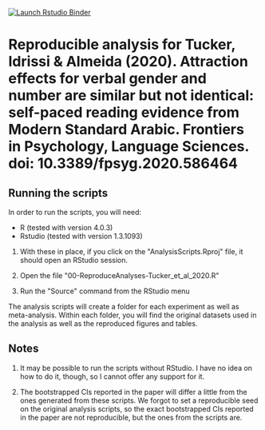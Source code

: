 <!-- badges: start -->
[![Launch Rstudio Binder](http://mybinder.org/badge_logo.svg)](https://mybinder.org/v2/gh/diogo-almeida/TuckerIdrissiAlmeida2020/master?urlpath=rstudio)
<!-- badges: end -->

# Reproducible analysis for Tucker, Idrissi & Almeida (2020). Attraction effects for verbal gender and number are similar but not identical: self-paced reading evidence from Modern Standard Arabic. Frontiers in Psychology, Language Sciences. doi: 10.3389/fpsyg.2020.586464

## Running the scripts

In order to run the scripts, you will need:

* R (tested with version 4.0.3)
* Rstudio (tested with version 1.3.1093)

1. With these in place, if you click on the "AnalysisScripts.Rproj" file, it should open an RStudio session.

2. Open the file "00-ReproduceAnalyses-Tucker_et_al_2020.R"

3. Run the "Source" command from the RStudio menu

The analysis scripts will create a folder for each experiment as well as meta-analysis. Within each folder, you will find the original datasets used in the analysis as well as the reproduced figures and tables.

## Notes

1. It may be possible to run the scripts without RStudio. I have no idea on how to do it, though, so I cannot offer any support for it.

2. The bootstrapped CIs reported in the paper will differ a little from the ones generated from these scripts. We forgot to set a reproducible seed on the original analysis scripts, so the exact bootstrapped CIs reported in the paper are not reproducible, but the ones from the scripts are.

